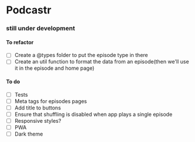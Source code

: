 # Podcastr

### still under development

#### To refactor

- [ ] Create a @types folder to put the episode type in there
- [ ] Create an util function to format the data from an episode(then we'll use it in the episode and home page)

#### To do

- [ ] Tests
- [ ] Meta tags for episodes pages
- [ ] Add title to buttons
- [ ] Ensure that shuffling is disabled when app plays a single episode
- [ ] Responsive styles?
- [ ] PWA
- [ ] Dark theme
